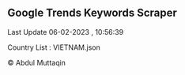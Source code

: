 

## Google Trends Keywords Scraper 
 
Last Update 06-02-2023 , 10:56:39

Country List :
VIETNAM.json



© Abdul Muttaqin 
